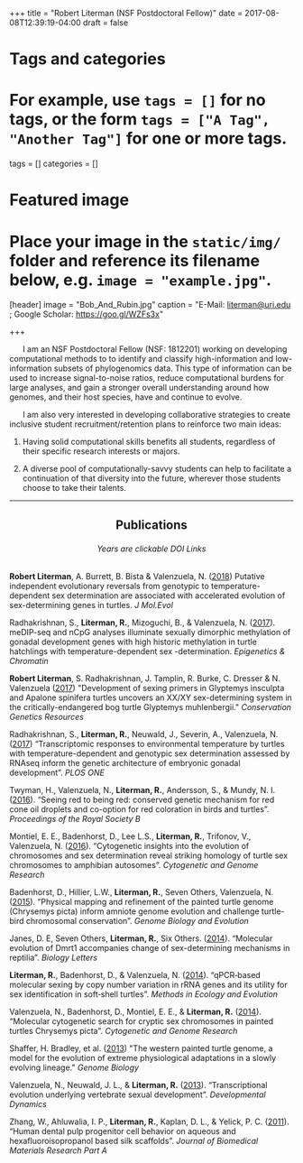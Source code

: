 +++
title = "Robert Literman (NSF Postdoctoral Fellow)"
date = 2017-08-08T12:39:19-04:00
draft = false

# Tags and categories
# For example, use `tags = []` for no tags, or the form `tags = ["A Tag", "Another Tag"]` for one or more tags.
tags = []
categories = []

# Featured image
# Place your image in the `static/img/` folder and reference its filename below, e.g. `image = "example.jpg"`.
[header]
image = "Bob_And_Rubin.jpg"
caption = "E-Mail: literman@uri.edu ; Google Scholar: https://goo.gl/WZFs3x"

+++

&nbsp;&nbsp;&nbsp;&nbsp;&nbsp;&nbsp;I am an NSF Postdoctoral Fellow (NSF: 1812201) working on developing computational methods to to identify and classify high-information and low-information subsets of phylogenomics data. This type of information can be used to increase signal-to-noise ratios, reduce computational burdens for large analyses, and gain a stronger overall understanding around how genomes, and their host species, have and continue to evolve.

&nbsp;&nbsp;&nbsp;&nbsp;&nbsp;&nbsp;I am also very interested in developing collaborative strategies to create inclusive student recruitment/retention plans to reinforce two main ideas:

1) Having solid computational skills benefits all students, regardless of their specific research interests or majors.

2) A diverse pool of computationally-savvy students can help to facilitate a continuation of that diversity into the future, wherever those students choose to take their talents.

---

## <p align="center">Publications</p>
###### <p align="center">Years are clickable DOI Links</p>

<b>Robert Literman</b>, A. Burrett, B. Bista & Valenzuela, N. ([2018](https://doi.org/10.1007/s00239-017-9820-x)) Putative independent evolutionary reversals from genotypic to temperature-dependent sex determination are associated with accelerated evolution of sex-determining genes in turtles. <i>J Mol.Evol</i>

Radhakrishnan, S., <b>Literman, R.</b>, Mizoguchi, B., & Valenzuela, N. ([2017](https://doi.org/10.1186/s13072-017-0136-2)). meDIP-seq and nCpG analyses illuminate sexually dimorphic methylation of gonadal development genes with high historic methylation in turtle hatchlings with temperature-dependent sex -determination. <i>Epigenetics & Chromatin</i>

<b>Robert Literman</b>, S. Radhakrishnan, J. Tamplin, R. Burke, C. Dresser & N. Valenzuela ([2017](https://doi.org/10.1007/s12686-017-0711-7)) "Development of sexing primers in Glyptemys insculpta and Apalone spinifera turtles uncovers an XX/XY sex-determining system in the critically-endangered bog turtle Glyptemys muhlenbergii." <i>Conservation Genetics Resources</i>

Radhakrishnan, S., <b>Literman, R.</b>, Neuwald, J., Severin, A., Valenzuela, N. ([2017](https://doi.org/10.1371/journal.pone.0172044)) “Transcriptomic responses to environmental temperature by turtles with temperature-dependent and genotypic sex determination assessed by RNAseq inform the genetic architecture of embryonic gonadal development”. <i>PLOS ONE</i>

Twyman, H., Valenzuela, N., <b>Literman, R.</b>, Andersson, S., & Mundy, N. I. ([2016](https://doi.org/10.1098/rspb.2016.1208)). “Seeing red to being red: conserved genetic mechanism for red cone oil droplets and co-option for red coloration in birds and turtles”. <i>Proceedings of the Royal Society B</i>

Montiel, E. E., Badenhorst, D., Lee L.S., <b>Literman, R.</b>, Trifonov, V., Valenzuela, N. ([2016](https://doi.org/10.1159/000447478)). “Cytogenetic insights into the evolution of chromosomes and sex determination reveal striking homology of turtle sex chromosomes to amphibian autosomes”. <i>Cytogenetic and Genome Research</i>

Badenhorst, D., Hillier, L.W., <b>Literman, R.</b>, Seven Others, Valenzuela, N. ([2015](https://doi.org/10.1093/gbe/evv119)). “Physical mapping and refinement of the painted turtle genome (Chrysemys picta) inform amniote genome evolution and challenge turtle-bird chromosomal conservation”. <i>Genome Biology and Evolution</i>

Janes, D. E, Seven Others, <b>Literman, R.</b>, Six Others. ([2014](https://doi.org/10.1098/rsbl.2014.0809)). “Molecular evolution of Dmrt1 accompanies change of sex-determining mechanisms in reptilia”. <i>Biology Letters</i>

<b>Literman, R.</b>, Badenhorst, D., & Valenzuela, N. ([2014](https://doi.org/10.1111/2041-210X.12228)). “qPCR‐based molecular sexing by copy number variation in rRNA genes and its utility for sex identification in soft‐shell turtles”. <i>Methods in Ecology and Evolution</i>

Valenzuela, N., Badenhorst, D., Montiel, E. E., & <b>Literman, R.</b> ([2014](https://doi.org/10.1111/2041-210X.12228)). “Molecular cytogenetic search for cryptic sex chromosomes in painted turtles Chrysemys picta”. <i>Cytogenetic and Genome Research</i>

Shaffer, H. Bradley, et al. ([2013](https://doi.org/10.1186/gb-2013-14-3-r28)) "The western painted turtle genome, a model for the evolution of extreme physiological adaptations in a slowly evolving lineage." <i>Genome Biology</i>

Valenzuela, N., Neuwald, J. L., & <b>Literman, R.</b> ([2013](https://doi.org/10.1002/dvdy.23897)). “Transcriptional evolution underlying vertebrate sexual development”. <i>Developmental Dynamics</i>

Zhang, W., Ahluwalia, I. P., <b>Literman, R.</b>, Kaplan, D. L., & Yelick, P. C. ([2011](https://doi.org/10.1002/jbm.a.33062)). “Human dental pulp progenitor cell behavior on aqueous and hexafluoroisopropanol based silk scaffolds”. <i>Journal of Biomedical Materials Research Part A</i>
